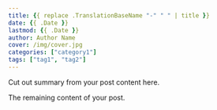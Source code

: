 ```yaml
---
title: {{ replace .TranslationBaseName "-" " " | title }}
date: {{ .Date }}
lastmod: {{ .Date }}
author: Author Name
cover: /img/cover.jpg
categories: ["category1"]
tags: ["tag1", "tag2"]
---
```


Cut out summary from your post content here.

<!--more-->

The remaining content of your post.
